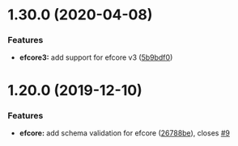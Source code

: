 # 1.30.0 (2020-04-08)


### Features

* **efcore3:** add support for efcore v3 ([5b9bdf0](https://github.com/aranasoft/cobweb/commit/5b9bdf0be1d059a2cf7a2408bc146cff5cb1bae1))



# 1.20.0 (2019-12-10)


### Features

* **efcore:** add schema validation for efcore ([26788be](https://github.com/aranasoft/cobweb/commit/26788be26b2cdf6400f70a113501ac422aa4f12a)), closes [#9](https://github.com/aranasoft/cobweb/issues/9)



